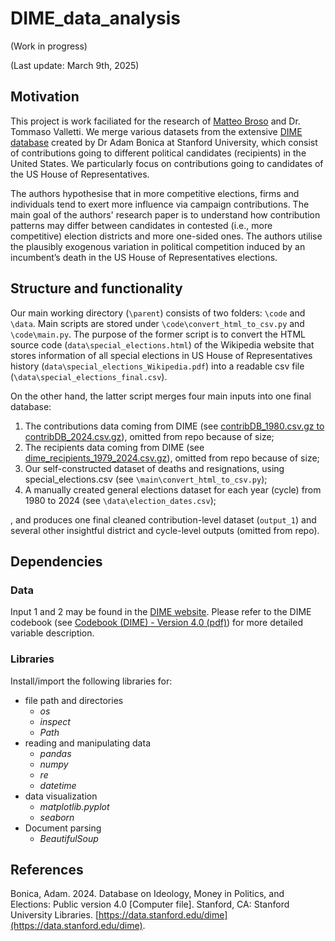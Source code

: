 # DIME_data_analysis

(Work in progress)

(Last update: March 9th, 2025)

## Motivation

This project is work faciliated for the research of [Matteo Broso](https://github.com/Mbroso21) and Dr. Tommaso Valletti. We merge various datasets from the extensive [DIME database](https://data.stanford.edu/dime) created by Dr Adam Bonica at Stanford University, which consist of contributions going to different political candidates (recipients) in the United States. We particularly focus on contributions going to candidates of the US House of Representatives. 

The authors hypothesise that in more competitive elections, firms and individuals tend to exert more influence via campaign contributions. The main goal of the authors' research paper is to understand how contribution patterns may differ between candidates in contested (i.e., more competitive) election districts and more one-sided ones. The authors utilise the plausibly exogenous variation in political competition induced by an incumbent’s death in the US House of Representatives elections. 

## Structure and functionality

Our main working directory (`\parent`) consists of two folders: `\code` and `\data`. Main scripts are stored under `\code\convert_html_to_csv.py` and `\code\main.py`. The purpose of the former script is to convert the HTML source code (`data\special_elections.html`) of the Wikipedia website that stores information of all special elections in US House of Representatives history (`data\special_elections_Wikipedia.pdf`) into a readable csv file (`\data\special_elections_final.csv`). 

On the other hand, the latter script merges four main inputs into one final database:

1. The contributions data coming from DIME (see [contribDB_1980.csv.gz to contribDB_2024.csv.gz](https://data.stanford.edu/dime)), omitted from repo because of size;
2. The recipients data coming from DIME (see [dime_recipients_1979_2024.csv.gz](https://data.stanford.edu/dime)), omitted from repo because of size;
3. Our self-constructed dataset of deaths and resignations, using special_elections.csv (see `\main\convert_html_to_csv.py`);
4. A manually created general elections dataset for each year (cycle) from 1980 to 2024 (see `\data\election_dates.csv`);

, and produces one final cleaned contribution-level dataset (`output_1`) and several other insightful district and cycle-level outputs (omitted from repo).

## Dependencies

### Data

Input 1 and 2 may be found in the [DIME website](https://data.stanford.edu/dime). Please refer to the DIME codebook (see [Codebook (DIME) - Version 4.0 (pdf)](https://data.stanford.edu/dime)) for more detailed variable description.

### Libraries

Install/import the following libraries for:

- file path and directories
  - *os*
  - *inspect*
  - *Path*
- reading and manipulating data
  - *pandas*
  - *numpy*
  - *re*
  - *datetime*
- data visualization
  - *matplotlib.pyplot* 
  - *seaborn* 
- Document parsing
  - *BeautifulSoup*

## References

Bonica, Adam. 2024. Database on Ideology, Money in Politics, and Elections: Public version 4.0 [Computer file]. Stanford, CA: Stanford University Libraries. [https://data.stanford.edu/dime](https://data.stanford.edu/dime).

